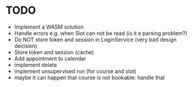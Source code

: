 # TODO

- Implement a WASM solution
- Handle errors e.g. when Slot can not be read (is it a parsing problem?)
- Do NOT store token and session in LoginService (very bad design decision)
- Store token and session (cache)
- Add appointment to calendar
- implement delete
- implement unsupervised run (for course and slot)
- maybe it can happen that course is not bookable: handle that
